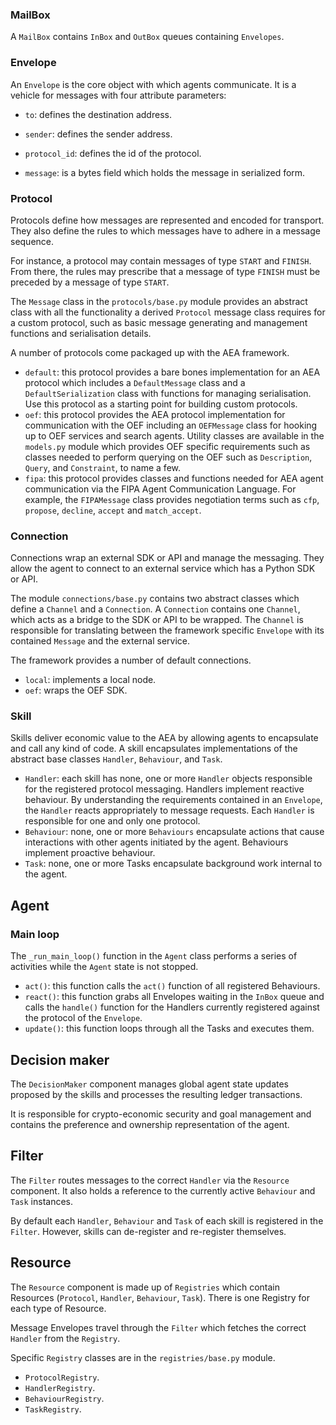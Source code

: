 ### MailBox

A `MailBox` contains `InBox` and `OutBox` queues containing `Envelopes`.


### Envelope

An `Envelope` is the core object with which agents communicate. It is a vehicle for messages with four attribute parameters:

* `to`: defines the destination address.

* `sender`: defines the sender address.

* `protocol_id`: defines the id of the protocol.

* `message`: is a bytes field which holds the message in serialized form.


### Protocol

Protocols define how messages are represented and encoded for transport. They also define the rules to which messages have to adhere in a message sequence. 

For instance, a protocol may contain messages of type `START` and `FINISH`. From there, the rules may prescribe that a message of type `FINISH` must be preceded by a message of type `START`.

The `Message` class in the `protocols/base.py` module provides an abstract class with all the functionality a derived `Protocol` message class requires for a custom protocol, such as basic message generating and management functions and serialisation details.

A number of protocols come packaged up with the AEA framework.

* `default`: this protocol provides a bare bones implementation for an AEA protocol which includes a `DefaultMessage` class and a `DefaultSerialization` class with functions for managing serialisation. Use this protocol as a starting point for building custom protocols.
* `oef`: this protocol provides the AEA protocol implementation for communication with the OEF including an `OEFMessage` class for hooking up to OEF services and search agents. Utility classes are available in the `models.py` module which provides OEF specific requirements such as classes needed to perform querying on the OEF such as `Description`, `Query`, and `Constraint`, to name a few.
* `fipa`: this protocol provides classes and functions needed for AEA agent communication via the FIPA Agent Communication Language. For example, the `FIPAMessage` class provides negotiation terms such as `cfp`, `propose`, `decline`, `accept` and `match_accept`.


### Connection

Connections wrap an external SDK or API and manage the messaging. They allow the agent to connect to an external service which has a Python SDK or API. 

The module `connections/base.py` contains two abstract classes which define a `Channel` and a `Connection`. A `Connection` contains one `Channel`, which acts as a bridge to the SDK or API to be wrapped. The `Channel` is responsible for translating between the framework specific `Envelope` with its contained `Message` and the external service.

The framework provides a number of default connections.

* `local`: implements a local node.
* `oef`: wraps the OEF SDK.


### Skill

Skills deliver economic value to the AEA by allowing agents to encapsulate and call any kind of code. A skill encapsulates implementations of the abstract base classes `Handler`, `Behaviour`, and `Task`.

* `Handler`: each skill has none, one or more `Handler` objects responsible for the registered protocol messaging. Handlers implement reactive behaviour. By understanding the requirements contained in an `Envelope`, the `Handler` reacts appropriately to message requests. Each `Handler` is responsible for one and only one protocol.
* `Behaviour`: none, one or more `Behaviours` encapsulate actions that cause interactions with other agents initiated by the agent. Behaviours implement proactive behaviour.
* `Task`: none, one or more Tasks encapsulate background work internal to the agent.


## Agent 

### Main loop

The `_run_main_loop()` function in the `Agent` class performs a series of activities while the `Agent` state is not stopped.

* `act()`: this function calls the `act()` function of all registered Behaviours.
* `react()`: this function grabs all Envelopes waiting in the `InBox` queue and calls the `handle()` function for the Handlers currently registered against the protocol of the `Envelope`.
* `update()`: this function loops through all the Tasks and executes them.


## Decision maker

The `DecisionMaker` component manages global agent state updates proposed by the skills and processes the resulting ledger transactions.

It is responsible for crypto-economic security and goal management and contains the preference and ownership representation of the agent.


## Filter

The `Filter` routes messages to the correct `Handler` via the `Resource` component. It also holds a reference to the currently active `Behaviour` and `Task` instances.

By default each `Handler`, `Behaviour` and `Task` of each skill is registered in the `Filter`. However, skills can de-register and re-register themselves.


## Resource 

The `Resource` component is made up of `Registries` which contain Resources (`Protocol`, `Handler`, `Behaviour`, `Task`). There is one Registry for each type of Resource. 

Message Envelopes travel through the `Filter` which fetches the correct `Handler` from the `Registry`.

Specific `Registry` classes are in the `registries/base.py` module.

* `ProtocolRegistry`.
* `HandlerRegistry`. 
* `BehaviourRegistry`.
* `TaskRegistry`.



<br />

